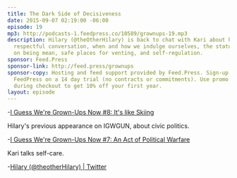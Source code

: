 ```yaml
---
title: The Dark Side of Decisiveness
date: 2015-09-07 02:19:00 -06:00
episode: 19
mp3: http://podcasts-1.feedpress.co/10589/grownups-19.mp3
description: Hilary (@theOtherHilary) is back to chat with Kari about hating yourself-in-other-people,
  respectful conversation, when and how we indulge ourselves, the statute of limitations
  on being mean, safe places for venting, and self-regulation.
sponsor: Feed.Press
sponsor-link: http://feed.press/grownups
sponsor-copy: Hosting and feed support provided by Feed.Press. Sign-up today and try
  FeedPress on a 14 day trial (no contracts or commitments). Use promo code * grownups*
  during checkout to get 10% off your first year.
layout: episode
---
```


-[I Guess We're Grown-Ups Now #8: It's like Skiing][1]

Hilary's previous appearance on IGWGUN, about civic politics.

-[I Guess We're Grown-Ups Now #7: An Act of Political Warfare][2]

Kari talks self-care.

-[Hilary (@theotherHilary) | Twitter][3]

[1]: http://goodstuff.fm/grownups/8
[2]: http://goodstuff.fm/grownups/7
[3]: https://twitter.com/theotherhilary
